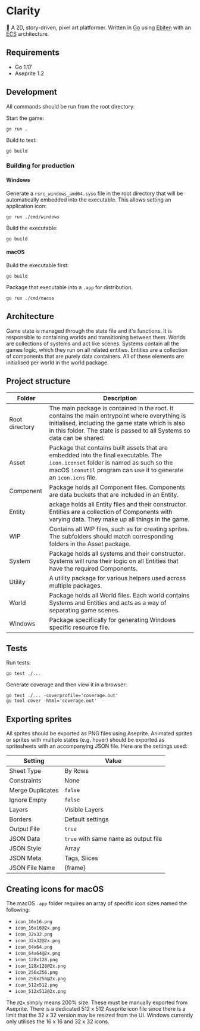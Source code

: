 # Clarity

🌿 A 2D, story-driven, pixel art platformer. Written in [Go](https://golang.org) using [Ebiten](https://ebiten.org) with an [ECS](https://en.wikipedia.org/wiki/Entity_component_system) architecture.

## Requirements

- Go 1.17
- Aseprite 1.2

## Development

All commands should be run from the root directory.

Start the game:
```
go run .
```

Build to test:
```
go build
```

### Building for production

#### Windows

Generate a `rsrc_windows_amd64.syso` file in the root directory that will be automatically embedded into the executable. This allows setting an application icon:
```
go run ./cmd/windows
```

Build the executable:
```
go build
```

#### macOS

Build the executable first:
```
go build
```

Package that executable into a `.app` for distribution.
```
go run ./cmd/macos
```

## Architecture

Game state is managed through the state file and it's functions. It is responsible to containing worlds and transitioning between them. Worlds are collections of systems and act like scenes. Systems contain all the games logic, which they run on all related entities. Entities are a collection of components that are purely data containers. All of these elements are initialised per world in the world package.

## Project structure

Folder | Description
--- | ---
Root directory | The main package is contained in the root. It contains the main entrypoint where everything is initialised, including the game state which is also in this folder. The state is passed to all Systems so data can be shared.
Asset | Package that contains built assets that are embedded into the final executable. The `icon.iconset` folder is named as such so the macOS `iconutil` program can use it to generate an `icon.icns` file.
Component | Package holds all Component files. Components are data buckets that are included in an Entity.
Entity | ackage holds all Entity files and their constructor. Entities are a collection of Components with varying data. They make up all things in the game.
WIP | Contains all WIP files, such as for creating sprites. The subfolders should match corresponding folders in the Asset package.
System | Package holds all systems and their constructor. Systems will runs their logic on all Entities that have the required Components.
Utility | A utility package for various helpers used across multiple packages.
World | Package holds all World files. Each world contains Systems and Entities and acts as a way of separating game scenes.
Windows | Package specifically for generating Windows specific resource file.

## Tests

Run tests:
```
go test ./...
```

Generate coverage and then view it in a browser:
```
go test ./... -coverprofile='coverage.out'
go tool cover -html='coverage.out'
```

## Exporting sprites

All sprites should be exported as PNG files using Aseprite. Animated sprites or sprites with multiple states (e.g. hover) should be exported as spritesheets with an accompanying JSON file. Here are the settings used:

Setting | Value
--- | ---
Sheet Type | By Rows
Constraints | None
Merge Duplicates | `false`
Ignore Empty | `false`
Layers | Visible Layers
Borders | Default settings
Output File | `true`
JSON Data | `true` with same name as output file
JSON Style | Array
JSON Meta | Tags, Slices
JSON File Name | {frame}

## Creating icons for macOS

The macOS `.app` folder requires an array of specific icon sizes named the following:

- `icon_16x16.png`
- `icon_16x16@2x.png`
- `icon_32x32.png`
- `icon_32x32@2x.png`
- `icon_64x64.png`
- `icon_64x64@2x.png`
- `icon_128x128.png`
- `icon_128x128@2x.png`
- `icon_256x256.png`
- `icon_256x256@2x.png`
- `icon_512x512.png`
- `icon_512x512@2x.png`

The `@2x` simply means 200% size. These must be manually exported from Aseprite. There is a dedicated 512 x 512 Aseprite icon file since there is a limit that the 32 x 32 version may be resized from the UI. Windows currently only utilises the 16 x 16 and 32 x 32 icons.